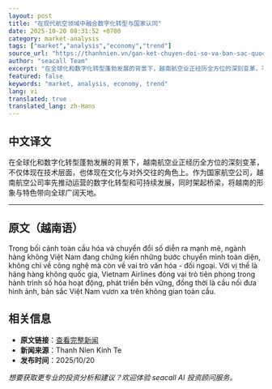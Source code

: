 ```yaml
---
layout: post
title: "在现代航空领域中融合数字化转型与国家认同"
date: 2025-10-20 08:31:52 +0700
category: market-analysis
tags: ["market","analysis","economy","trend"]
source_url: "https://thanhnien.vn/gan-ket-chuyen-doi-so-va-ban-sac-quoc-gia-trong-khong-gian-hang-khong-hien-dai-185251020091203568.htm"
author: "seacall Team"
excerpt: "在全球化和数字化转型蓬勃发展的背景下，越南航空业正经历全方位的深刻变革，不仅体现在技术层面，也体现在文化与对外交往的角色上。作为国家航空公司，越南航空公司率先推动运营的数字化转型和可持续发展，同时架起桥梁，将越南的形象与特色带向全球广阔天地。..."
featured: false
keywords: "market, analysis, economy, trend"
lang: vi
translated: true
translated_lang: zh-Hans
---
```


## 中文译文

在全球化和数字化转型蓬勃发展的背景下，越南航空业正经历全方位的深刻变革，不仅体现在技术层面，也体现在文化与对外交往的角色上。作为国家航空公司，越南航空公司率先推动运营的数字化转型和可持续发展，同时架起桥梁，将越南的形象与特色带向全球广阔天地。

---

## 原文（越南语）

Trong bối cảnh to&agrave;n cầu h&oacute;a v&agrave; chuyển đổi số diễn ra mạnh mẽ, ng&agrave;nh h&agrave;ng kh&ocirc;ng Việt Nam đang chứng kiến những bước chuyển m&igrave;nh to&agrave;n diện, kh&ocirc;ng chỉ về c&ocirc;ng nghệ m&agrave; c&ograve;n về vai tr&ograve; văn h&oacute;a - đối ngoại. Với vị thế l&agrave; h&atilde;ng h&agrave;ng kh&ocirc;ng quốc gia, Vietnam Airlines đ&oacute;ng vai tr&ograve; ti&ecirc;n phong trong h&agrave;nh tr&igrave;nh số h&oacute;a hoạt động, ph&aacute;t triển bền vững, đồng thời l&agrave; cầu nối đưa h&igrave;nh ảnh, bản sắc Việt Nam vươn xa tr&ecirc;n kh&ocirc;ng gian to&agrave;n cầu.

## 相关信息

- **原文链接**：[查看完整新闻](https://thanhnien.vn/gan-ket-chuyen-doi-so-va-ban-sac-quoc-gia-trong-khong-gian-hang-khong-hien-dai-185251020091203568.htm)
- **新闻来源**：Thanh Nien Kinh Te
- **发布时间**：2025/10/20

*想要获取更专业的投资分析和建议？欢迎体验 seacall AI 投资顾问服务。*